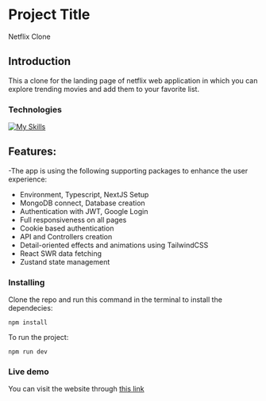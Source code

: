 # Project Title

Netflix Clone

## Introduction

This a clone for the landing page of netflix web application in which you can explore trending movies
and add them to your favorite list.

### Technologies

[![My Skills](https://skillicons.dev/icons?i=html,css,tailwind,js,ts,react,next,vercel,mongodb,expressjs,nodejs)](https://skillicons.dev)

## Features:

-The app is using the following supporting packages to enhance the user experience:

* Environment, Typescript, NextJS Setup
* MongoDB connect, Database creation
* Authentication with JWT, Google Login
* Full responsiveness on all pages
* Cookie based authentication
* API and Controllers creation
* Detail-oriented effects and animations using TailwindCSS
* React SWR data fetching
* Zustand state management

### Installing

Clone the repo and run this command in the terminal to install the dependecies:

```
npm install
```

To run the project:

```
npm run dev
```

### Live demo

You can visit the website through [this link](https://learning-managment-system-platform.vercel.app/)
